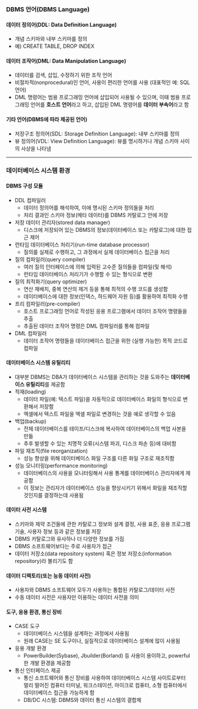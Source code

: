 ### DBMS 언어(DBMS Language)
#### 데이터 정의어(DDL: Data Definition Language)
* 개념 스키마와 내부 스키마를 정의
* 예) CREATE TABLE, DROP INDEX

#### 데이터 조작어(DML: Data Manipulation Language)
* 데이터를 검색, 삽입, 수정하기 위한 조작 언어
* 비절차적(nonprocedural)인 언어, 사용이 편리한 언어를 사용 (대표적인 예: SQL언어)
* DML 명령어는 범용 프로그래밍 언어에 삽입되어 사용될 수 있으며, 이때 범용 프로그래밍 언어를 **호스트 언어**라고 하고, 삽입된 DML 명령어를 **데이터 부속어**라고 함

#### 기타 언어(DBMS에 따라 제공된 언어)
* 저장구조 정의어(SDL: Storage Definition Language): 내부 스키마를 정의
* 뷰 정의어(VDL: View Definition Language): 뷰를 명시하거나 개념 스키마 사이의 사상을 나타냄

---
### 데이터베이스 시스템 환경
#### DBMS 구성 모듈
* DDL 컴파일러
  * 데이터 정의어를 해석하여, 이에 명시된 스키마 정의들을 처리
  * 처리 결과인 스키마 정보(메타 데이터)를 DBMS 카탈로그 안에 저장
* 저장 데이터 관리자(stored data manager)
  * 디스크에 저장되어 있는 DBMS의 정보(데이터베이스 또는 카탈로그)에 대한 접근 제어
* 런타임 데이터베이스 처리기(run-time database processor)
  * 질의를 실제로 수행하고, 그 과정에서 실제 데이터베이스 접근을 처리
* 질의 컴파일러(query compiler)
  * 여러 질의 인터페이스에 의해 입력된 고수준 질의들을 컴파일(및 해석)
  * 런타임 데이터베이스 처리기가 수행할 수 있는 형식으로 변환
* 질의 최적화기(query optimizer)
  * 연산 재배치, 중복 연산의 제거 등을 통해 최적의 수행 코드를 생성함
  * 데이터베이스에 대한 정보(인덱스, 하드웨어 자원 등)를 활용하여 최적화 수행
* 프리 컴파일러(pre-compiler)
  * 호스트 프로그래밍 언어로 작성된 응용 프로그램에서 데이터 조작어 명령들을 추출
  * 추출된 데이터 조작어 명령은 DML 컴파일러를 통해 컴파일
* DML 컴파일러
  * 데이터 조작어 명령들을 데이터베이스 접근을 위한 (실행 가능한) 목적 코드로 컴파일
#### 데이터베이스 시스템 유틸리티
* 대부분 DBMS는 DBA가 데이터베이스 시스템을 관리하는 것을 도와주는 **데이터베이스 유틸리티**를 제공함
* 적재(loading)
  * 데이터 파일(예: 텍스트 파일)을 자동적으로 데이터베이스 화일의 형식으로 변환해서 저장함
  * 엑셀에서 텍스트 파일을 엑셀 파일로 변경하는 것을 예로 생각할 수 있음
* 백업(backup)
  * 전체 데이터베이스를 테이프/디스크에 복사하여 데이터베이스의 백업 사본을 만듦
  * 추후 발생할 수 있는 치명적 오류(시스템 파괴, 디스크 파손 등)에 대비함
* 파일 재조직(file reorganization)
  * 성능 향상을 위해 데이터베이스 화일 구조를 다른 화일 구조로 재조직함
* 성능 모니터링(performance monitoring)
  * 데이터베이스의 사용을 모니터링해서 사용 통계를 데이터베이스 관리자에게 제공함
  * 이 정보는 관리자가 데이터베이스 성능을 향상시키기 위해서 화일을 재조직할 것인지를 결정하는데 사용됨

#### 데이터 사전 시스템
* 스키마와 제약 조건들에 관한 카탈로그 정보와 설계 결정, 사용 표준, 응용 프로그램 기술, 사용자 정보 등과 같은 정보를 저장
* DBMS 카탈로그와 유사하나 더 다양한 정보를 가짐
* DBMS 소프트웨어보다는 주로 사용자가 접근
* 데이터 저장소(data repository system) 혹은 정보 저장소(information repository)라 불리기도 함

#### 데이터 디렉토리(또는 능동 데이터 사전)
* 사용자와 DBMS 소프트웨어 모두가 사용하는 통합된 카탈로그/데이터 사전
* 수동 데이터 사전은 사용자만 이용하는 데이터 사전을 의미

#### 도구, 응용 환경, 통신 장비
* CASE 도구
  * 데이터베이스 시스템을 설계하는 과정에서 사용됨
  * 원래 CASE는 SE 도구이나, 실질적으로 데이터베이스 설계에 많이 사용됨
* 응용 개발 환경
  * PowerBuilder(Sybase), Jbuilder(Borland) 등 사용이 용이하고, powerful한 개발 환경을 제공함
* 통신 인터페이스 제공
  * 통신 소프트웨어와 통신 장비를 사용하여 데이터베이스 시스템 사이트로부터 멀리 떨어진 컴퓨터 터미널, 워크스테이션, 마이크로 컴퓨터, 소형 컴퓨터에서 데이터베이스 접근을 가능하게 함
  * DB/DC 시스템: DBMS와 데이터 통신 시스템의 결합체
